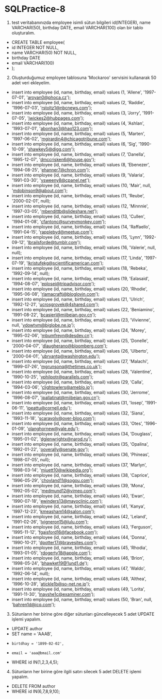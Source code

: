# SQLPractice-8

1. test veritabanınızda employee isimli sütun bilgileri 
   id(INTEGER), name VARCHAR(50), birthday DATE, email 
   VARCHAR(100) olan bir tablo oluşturalım.

* CREATE TABLE employee(
* id INTEGER NOT NULL,
* name VARCHAR(50) NOT NULL,
* birthday DATE 
* email VARCHAR(100)
* );

2. Oluşturduğumuz employee tablosuna 'Mockaroo' servisini 
   kullanarak 50 adet veri ekleyelim.
   
* insert into employee (id, name, birthday, email) values (1, 'Allene', '1997-07-01', 'aroyan0@phoca.cz');
* insert into employee (id, name, birthday, email) values (2, 'Raddie', '1996-07-03', 'rstoltz1@nbcnews.com');
* insert into employee (id, name, birthday, email) values (3, 'Jorry', '1991-07-05', 'jwickes2@hubpages.com');
* insert into employee (id, name, birthday, email) values (4, 'Ashlan', '1993-07-01', 'abonhan3@hao123.com');
* insert into employee (id, name, birthday, email) values (5, 'Marten', '1997-06-02', 'mgirardin4@chicagotribune.com');
* insert into employee (id, name, birthday, email) values (6, 'Sig', '1990-10-09', 'shawkey5@digg.com');
* insert into employee (id, name, birthday, email) values (7, 'Danella', '1995-12-07', 'dmccrisken6@house.gov');
* insert into employee (id, name, birthday, email) values (8, 'Ebenezer', '1994-08-25', 'ehanner7@chron.com');
* insert into employee (id, name, birthday, email) values (9, 'Valaria', '1991-03-30', 'vsweeny8@cpanel.net');
* insert into employee (id, name, birthday, email) values (10, 'Mair', null, 'mdobinson9@about.com');
* insert into employee (id, name, birthday, email) values (11, 'Reube', '2000-02-01', null);
* insert into employee (id, name, birthday, email) values (12, 'Minnnie', '1997-03-05', 'mbendittb@slideshare.net');
* insert into employee (id, name, birthday, email) values (13, 'Cullen', '1994-01-08', 'cfantonc@surveymonkey.com');
* insert into employee (id, name, birthday, email) values (14, 'Raffaello', '1991-04-15', 'rapplebyd@meetup.com');
* insert into employee (id, name, birthday, email) values (15, 'Lynn', '1992-09-12', 'lbrailsforde@tumblr.com');
* insert into employee (id, name, birthday, email) values (16, 'Valerie', null, null);
* insert into employee (id, name, birthday, email) values (17, 'Linda', '1997-07-19', 'lkristufekg@scientificamerican.com');
* insert into employee (id, name, birthday, email) values (18, 'Rebeka', '1992-09-14', null);
* insert into employee (id, name, birthday, email) values (19, 'Ealasaid', '1994-08-07', 'eplosei@tripadvisor.com');
* insert into employee (id, name, birthday, email) values (20, 'Rhodie', '1995-06-08', 'rlamacraftj@bloglovin.com');
* insert into employee (id, name, birthday, email) values (21, 'Ulrich', '1992-12-21', 'ucrosgrovek@4shared.com');
* insert into employee (id, name, birthday, email) values (22, 'Beniamino', '1991-08-22', 'bcasierl@miibeian.gov.cn');
* insert into employee (id, name, birthday, email) values (23, 'Vivienne', null, 'vdowtym@biglobe.ne.jp');
* insert into employee (id, name, birthday, email) values (24, 'Morey', '1995-02-06', 'mbumfreyn@desdev.cn');
* insert into employee (id, name, birthday, email) values (25, 'Donelle', '2000-04-07', 'dlaugherano@bloomberg.com');
* insert into employee (id, name, birthday, email) values (26, 'Ulberto', '2000-04-01', 'ubryantp@washington.edu');
* insert into employee (id, name, birthday, email) values (27, 'Malachi', '1999-07-26', 'mgrunsonq@thetimes.co.uk');
* insert into employee (id, name, birthday, email) values (28, 'Valentine', '1990-10-25', 'vphilpotr@parallels.com');
* insert into employee (id, name, birthday, email) values (29, 'Calla', '1994-03-06', 'clightowlers@ameblo.jp');
* insert into employee (id, name, birthday, email) values (30, 'Jerrome', '1996-08-07', 'jpallatinat@miibeian.gov.cn');
* insert into employee (id, name, birthday, email) values (31, 'Iosep', '1991-06-11', 'ipeattu@cornell.edu');
* insert into employee (id, name, birthday, email) values (32, 'Siana', '1993-11-18', 'scarayolv@over-blog.com');
* insert into employee (id, name, birthday, email) values (33, 'Otes', '1996-01-09', 'olanghornew@yale.edu');
* insert into employee (id, name, birthday, email) values (34, 'Douglass', '1995-01-02', 'dglenwrightx@narod.ru');
* insert into employee (id, name, birthday, email) values (35, 'Opalina', '1992-01-22', 'ooverally@senate.gov');
* insert into employee (id, name, birthday, email) values (36, 'Phineas', '1998-07-05', null);
* insert into employee (id, name, birthday, email) values (37, 'Marlyn', '1998-03-14', 'mjuett10@wikipedia.org');
* insert into employee (id, name, birthday, email) values (38, 'Caprice', '1996-05-29', 'choyland11@sogou.com');
* insert into employee (id, name, birthday, email) values (39, 'Mona', '1992-05-02', 'medmund12@vimeo.com');
* insert into employee (id, name, birthday, email) values (40, 'Ewan', '1990-07-18', 'ewinders13@mayoclinic.com');
* insert into employee (id, name, birthday, email) values (41, 'Kanya', '1997-12-23', 'kmeasham14@salon.com');
* insert into employee (id, name, birthday, email) values (42, 'Leland', '1991-02-26', 'lvigneron15@lulu.com');
* insert into employee (id, name, birthday, email) values (43, 'Ferguson', '1995-11-12', 'fgaisford16@facebook.com');
* insert into employee (id, name, birthday, email) values (44, 'Donna', '1990-10-21', 'dpotter17@bravesites.com');
* insert into employee (id, name, birthday, email) values (45, 'Rhodia', '1993-01-05', 'rdogerty18@apple.com');
* insert into employee (id, name, birthday, email) values (46, 'Brion', '1998-05-24', 'bhawket19@1und1.de');
* insert into employee (id, name, birthday, email) values (47, 'Waldo', '1992-06-14', null);
* insert into employee (id, name, birthday, email) values (48, 'Althea', '1996-10-28', 'atickle1b@so-net.ne.jp');
* insert into employee (id, name, birthday, email) values (49, 'Lorita', '1991-11-30', 'lnayshe1c@examiner.com');
* insert into employee (id, name, birthday, email) values (50, 'Bran', null, 'bahren1d@icq.com');

3. Sütunların her birine göre diğer sütunları güncelleyecek 
   5 adet UPDATE işlemi yapalım.

* UPDATE author
* SET name = 'AAAB',
*     birtdhay = '1899-02-02',
*     email = 'aaa@bmail.com'
* WHERE id IN(1,2,3,4,5);

4. Sütunların her birine göre ilgili satırı silecek 5 adet 
   DELETE işlemi yapalım.

* DELETE FROM author
* WHERE id IN(6,7,8,9,10);


